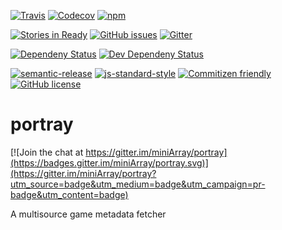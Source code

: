 [![Travis](https://img.shields.io/travis/miniArray/portray.svg)](https://travis-ci.org/miniArray/portray)
[![Codecov](https://img.shields.io/codecov/c/github/miniArray/portray.svg)](https://codecov.io/github/miniArray/portray)
[![npm](https://img.shields.io/npm/v/humid.svg)](https://www.npmjs.com/package/humid)


[![Stories in Ready](https://badge.waffle.io/miniArray/portray.png?label=ready&title=Ready)](http://waffle.io/miniArray/portray)
[![GitHub issues](https://img.shields.io/github/issues/miniArray/portray.svg)](https://github.com/miniArray/portray/issues)
[![Gitter](https://img.shields.io/gitter/room/miniArray/portray.svg)](https://gitter.im/miniArray/portray)


[![Dependeny Status](https://img.shields.io/david/miniArray/portray.svg)](https://david-dm.org/miniArray/portray/)
[![Dev Dependeny Status](https://img.shields.io/david/dev/miniArray/portray.svg)](https://david-dm.org/miniArray/portray/#info=devDependencies)


[![semantic-release](https://img.shields.io/badge/%20%20%F0%9F%93%A6%F0%9F%9A%80-semantic--release-e10079.svg)](https://github.com/semantic-release/semantic-release)
[![js-standard-style](https://img.shields.io/badge/code%20style-standard-brightgreen.svg?style=flat)](https://github.com/feross/standard)
[![Commitizen friendly](https://img.shields.io/badge/commitizen-friendly-brightgreen.svg)](http://commitizen.github.io/cz-cli/)
[![GitHub license](https://img.shields.io/github/license/miniArray/portray.svg)](http://opensource.org/licenses/MIT)

# portray

[![Join the chat at https://gitter.im/miniArray/portray](https://badges.gitter.im/miniArray/portray.svg)](https://gitter.im/miniArray/portray?utm_source=badge&utm_medium=badge&utm_campaign=pr-badge&utm_content=badge)

A multisource game metadata fetcher
